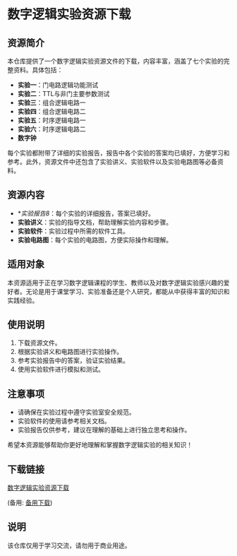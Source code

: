 # 数字逻辑实验资源下载

## 资源简介

本仓库提供了一个数字逻辑实验资源文件的下载，内容丰富，涵盖了七个实验的完整资料。具体包括：

- **实验一**：门电路逻辑功能测试
- **实验二**：TTL与非门主要参数测试
- **实验三**：组合逻辑电路一
- **实验四**：组合逻辑电路二
- **实验五**：时序逻辑电路一
- **实验六**：时序逻辑电路二
- **数字钟**

每个实验都附带了详细的实验报告，报告中各个实验的答案均已填好，方便学习和参考。此外，资源文件中还包含了实验讲义、实验软件以及实验电路图等必备资料。

## 资源内容

- **实验报告8*：每个实验的详细报告，答案已填好。
- **实验讲义**：实验的指导文档，帮助理解实验内容和步骤。
- **实验软件**：实验过程中所需的软件工具。
- **实验电路图**：每个实验的电路图，方便实际操作和理解。

## 适用对象

本资源适用于正在学习数字逻辑课程的学生、教师以及对数字逻辑实验感兴趣的爱好者。无论是用于课堂学习、实验准备还是个人研究，都能从中获得丰富的知识和实践经验。

## 使用说明

1. 下载资源文件。
2. 根据实验讲义和电路图进行实验操作。
3. 参考实验报告中的答案，验证实验结果。
4. 使用实验软件进行模拟和测试。

## 注意事项

- 请确保在实验过程中遵守实验室安全规范。
- 实验软件的使用请参考相关文档。
- 实验报告仅供参考，建议在理解的基础上进行独立思考和操作。

希望本资源能够帮助你更好地理解和掌握数字逻辑实验的相关知识！

## 下载链接
[数字逻辑实验资源下载](https://pan.quark.cn/s/20c95354f781) 

(备用: [备用下载](https://pan.baidu.com/s/1jMZzGuGpKlD_ujUuJrvOhA?pwd=1234))

## 说明

该仓库仅用于学习交流，请勿用于商业用途。
